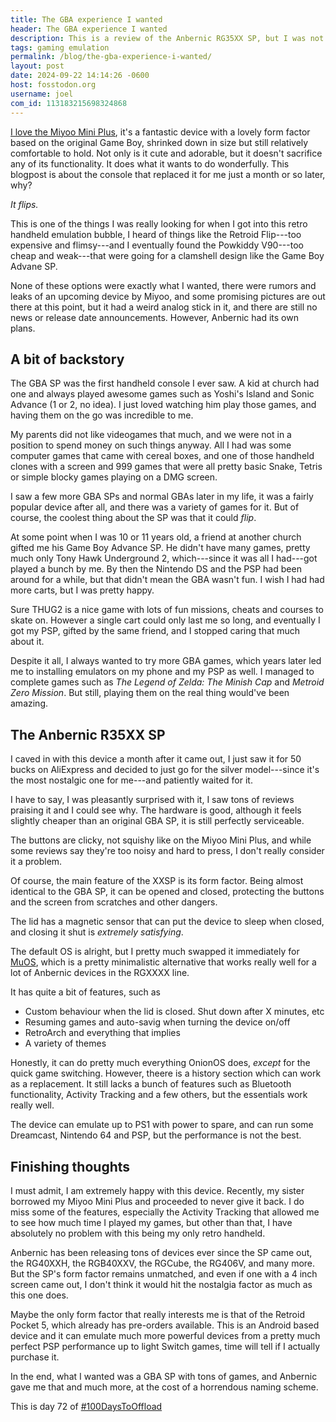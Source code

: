 ```yaml
---
title: The GBA experience I wanted
header: The GBA experience I wanted
description: This is a review of the Anbernic RG35XX SP, but I was not going to disgrace my blog archive with such an ugly name as a title, so this will do.
tags: gaming emulation
permalink: /blog/the-gba-experience-i-wanted/
layout: post
date: 2024-09-22 14:14:26 -0600
host: fosstodon.org
username: joel
com_id: 113183215698324868
---
```


[I love the Miyoo Mini Plus](/blog/miyoo-mini-plus-review), it's a fantastic device with a lovely form factor based on the original Game Boy, shrinked down in size but still relatively comfortable to hold. Not only is it cute and adorable, but it doesn't sacrifice any of its functionality. It does what it wants to do wonderfully. This blogpost is about the console that replaced it for me just a month or so later, why?

*It flips.*

This is one of the things I was really looking for when I got into this retro handheld emulation bubble, I heard of things like the Retroid Flip---too expensive and flimsy---and I eventually found the Powkiddy V90---too cheap and weak---that were going for a clamshell design like the Game Boy Advane SP.

None of these options were exactly what I wanted, there were rumors and leaks of an upcoming device by Miyoo, and some promising pictures are out there at this point, but it had a weird analog stick in it, and there are still no news or release date announcements. However, Anbernic had its own plans.

## A bit of backstory

The GBA SP was the first handheld console I ever saw. A kid at church had one and always played awesome games such as Yoshi's Island and Sonic Advance (1 or 2, no idea). I just loved watching him play those games, and having them on the go was incredible to me.

My parents did not like videogames that much, and we were not in a position to spend money on such things anyway. All I had was some computer games that came with cereal boxes, and one of those handheld clones with a screen and 999 games that were all pretty basic Snake, Tetris or simple blocky games playing on a DMG screen.

I saw a few more GBA SPs and normal GBAs later in my life, it was a fairly popular device after all, and there was a variety of games for it. But of course, the coolest thing about the SP was that it could _flip_.

At some point when I was 10 or 11 years old, a friend at another church gifted me his Game Boy Advance SP. He didn't have many games, pretty much only Tony Hawk Underground 2, which---since it was all I had---got played a bunch by me. By then the Nintendo DS and the PSP had been around for a while, but that didn't mean the GBA wasn't fun. I wish I had had more carts, but I was pretty happy.

Sure THUG2 is a nice game with lots of fun missions, cheats and courses to skate on. However a single cart could only last me so long, and eventually I got my PSP, gifted by the same friend, and I stopped caring that much about it.

Despite it all, I always wanted to try more GBA games, which years later led me to installing emulators on my phone and my PSP as well. I managed to complete games such as *The Legend of Zelda: The Minish Cap* and *Metroid Zero Mission*. But still, playing them on the real thing would've been amazing.

## The Anbernic R35XX SP

I caved in with this device a month after it came out, I just saw it for 50 bucks on AliExpress and decided to just go for the silver model---since it's the most nostalgic one for me---and patiently waited for it.

I have to say, I was pleasantly surprised with it, I saw tons of reviews praising it and I could see why. The hardware is good, although it feels slightly cheaper than an original GBA SP, it is still perfectly serviceable.

The buttons are clicky, not squishy like on the Miyoo Mini Plus, and while some reviews say they're too noisy and hard to press, I don't really consider it a problem.

Of course, the main feature of the XXSP is its form factor. Being almost identical to the GBA SP, it can be opened and closed, protecting the buttons and the screen from scratches and other dangers.

The lid has a magnetic sensor that can put the device to sleep when closed, and closing it shut is _extremely satisfying_.

The default OS is alright, but I pretty much swapped it immediately for [MuOS](https://muos.dev/), which is a pretty minimalistic alternative that works really well for a lot of Anbernic devices in the RGXXXX line.

It has quite a bit of features, such as

- Custom behaviour when the lid is closed. Shut down after X minutes, etc
- Resuming games and auto-savig when turning the device on/off
- RetroArch and everything that implies
- A variety of themes

Honestly, it can do pretty much everything OnionOS does, _except_ for the quick game switching. However, theere is a history section which can work as a replacement. It still lacks a bunch of features such as Bluetooth functionality, Activity Tracking and a few others, but the essentials work really well.

The device can emulate up to PS1 with power to spare, and can run some Dreamcast, Nintendo 64 and PSP, but the performance is not the best.

## Finishing thoughts

I must admit, I am extremely happy with this device. Recently, my sister borrowed my Miyoo Mini Plus and proceeded to never give it back. I do miss some of the features, especially the Activity Tracking that allowed me to see how much time I played my games, but other than that, I have absolutely no problem with this being my only retro handheld.

Anbernic has been releasing tons of devices ever since the SP came out, the RG40XXH, the RGB40XXV, the RGCube, the RG406V, and many more. But the SP's form factor remains unmatched, and even if one with a 4 inch screen came out, I don't think it would hit the nostalgia factor as much as this one does.

Maybe the only form factor that really interests me is that of the Retroid Pocket 5, which already has pre-orders available. This is an Android based device and it can emulate much more powerful devices from a pretty much perfect PSP performance up to light Switch games, time will tell if I actually purchase it.

In the end, what I wanted was a GBA SP with tons of games, and Anbernic gave me that and much more, at the cost of a horrendous naming scheme.

This is day 72 of [#100DaysToOffload](https://100daystooffload.com)
